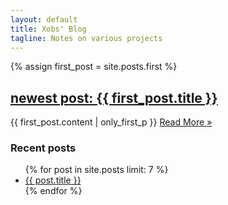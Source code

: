 ```yaml
---
layout: default
title: Xobs' Blog
tagline: Notes on various projects
---
```


{% assign first_post = site.posts.first %}
<div id="post" class="grid_6 alpha content">
  <h2><a href="{{ first_post.url }}">
    newest post: {{ first_post.title }}
  </a></h2>
  {{ first_post.content | only_first_p }}
  <a id="more" href="{{ first_post.url }}">Read More &raquo;</a>
</div>
<div class="grid_2 omega">
  <h3 id="recent">Recent posts</h3>
  <ul class="recent">
  {% for post in site.posts limit: 7 %}
    <li><a href="{{ post.url }}">{{ post.title }}</a></li>
  {% endfor %}
  </ul>
</div>
